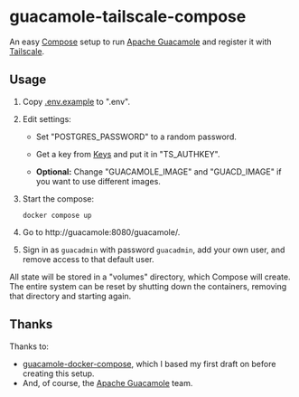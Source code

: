 # guacamole-tailscale-compose

An easy [Compose](https://docs.docker.com/compose/) setup to run [Apache Guacamole](https://guacamole.apache.org) and register it with [Tailscale](https://tailscale.com).

## Usage

1.  Copy [.env.example](./.env.example) to ".env".

2.  Edit settings:

    -   Set "POSTGRES_PASSWORD" to a random password.

    -   Get a key from [Keys](https://login.tailscale.com/admin/settings/keys) and put it in "TS_AUTHKEY".

    -   **Optional:** Change "GUACAMOLE_IMAGE" and "GUACD_IMAGE" if you want to use different images.

3.  Start the compose:

    ```shell
    docker compose up
    ```

4.  Go to http://guacamole:8080/guacamole/.

5.  Sign in as `guacadmin` with password `guacadmin`, add your own user, and remove access to that default user.

All state will be stored in a "volumes" directory, which Compose will create. The entire system can be reset by shutting down the containers, removing that directory and starting again.

## Thanks

Thanks to:

-   [guacamole-docker-compose](https://github.com/boschkundendienst/guacamole-docker-compose/), which I based my first draft on before creating this setup.
-   And, of course, the [Apache Guacamole](https://guacamole.apache.org/) team.
